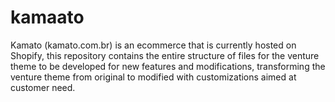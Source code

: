 # kamaato
Kamato (kamato.com.br) is an ecommerce that is currently hosted on Shopify, this repository contains the entire structure of files for the venture theme to be developed for new features and modifications, transforming the venture theme from original to modified with customizations aimed at customer need.
